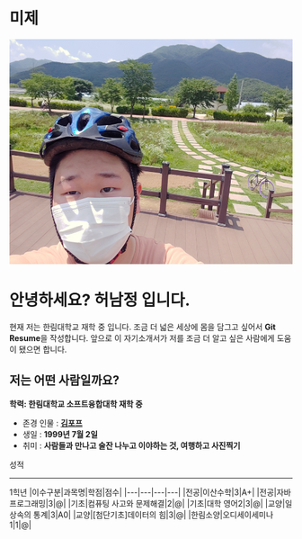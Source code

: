 # 미제

<img src=20200628_132055.jpg width=600 height=400>  

# 안녕하세요? 허남정 입니다.
현재 저는 한림대학교 재학 중 입니다. 조금 더 넓은 세상에 몸을 담그고 싶어서 **Git Resume**을 작성합니다.
앞으로 이 자기소개서가 저를 조금 더 알고 싶은 사람에게 도움이 됐으면 합니다.


저는 어떤 사람일까요?
-------------------------------------------------------------------------
**학력: 한림대학교 소프트융합대학 재학 중**
+ 존경 인물 : [**김포프**](https://www.youtube.com/user/KimPopeTV)
+ 생일 : **1999년 7월 2일** 
+ 취미 : **사람들과 만나고 술잔 나누고 이야하는 것, 여행하고 사진찍기**

성적
*********************************************************************

1힉년
|이수구분|과목명|학점|점수|
|---|---|---|---|
|전공|이산수학|3|A+|
|전공|자바프로그래밍|3|@|
|기초|컴퓨팅 사고와 문제해결|2|@|
|기초|대학 영어2|3|@|
|교양|일상속의 통계|3|A0|
|교양|[첨단기초]데이터의 힘|3|@|
|한림소양|오디세이세미나1|1|@|



